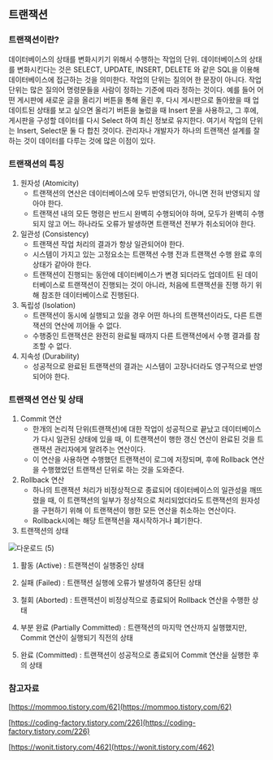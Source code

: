 ## 트랜잭션

### 트랜잭션이란?


데이터베이스의 상태를 변화시키기 위해서 수행하는 작업의 단위. 데이터베이스의 상태를 변화시킨다는 것은 SELECT, UPDATE, INSERT, DELETE 와 같은 SQL을 이용해 데이터베이스에 접근하는 것을 의미한다. 작업의 단위는 질의어 한 문장이 아니다. 작업 단위는 많은 질의어 명령문들을 사람이 정하는 기준에 따라 정하는 것이다. 예를 들어 어떤 게시판에 새로운 글을 올리기 버튼을 통해 올린 후, 다시 게시판으로 돌아왔을 때 업데이트된 상태를 보고 싶으면 올리기 버튼을 눌렀을 때 Insert 문을 사용하고, 그 후에, 게시판을 구성할 데이터를 다시 Select 하여 최신 정보로 유지한다. 여기서 작업의 단위는 Insert, Select문 둘 다 합친 것이다. 관리자나 개발자가 하나의 트랜잭션 설계를 잘하는 것이 데이터를 다루는 것에 많은 이점이 있다. 

### 트랜잭션의 특징


1. 원자성 (Atomicity)
    - 트랜잭션의 연산은 데이터베이스에 모두 반영되던가, 아니면 전혀 반영되지 않아야 한다.
    - 트랜잭션 내의 모든 명령은 반드시 완벽히 수행되어야 하며, 모두가 완벽히 수행되지 않고 어느 하나라도 오류가 발생하면 트랜잭션 전부가 취소되어야 한다.
2. 일관성 (Consistency)
    - 트랜잭션 작업 처리의 결과가 항상 일관되어야 한다.
    - 시스템이 가지고 있는 고정요소는 트랜잭션 수행 전과 트랜잭션 수행 완료 후의 상태가 같아야 한다.
    - 트랜잭션이 진행되는 동안에 데이터베이스가 변경 되더라도 업데이트 된 데이터베이스로 트랜잭션이 진행되는 것이 아니라, 처음에 트랜잭션을 진행 하기 위해 참조한 데이터베이스로 진행된다.
3. 독립성 (Isolation)
    - 트랜잭션이 동시에 실행되고 있을 경우 어떤 하나의 트랜잭션이라도, 다른 트랜잭션의 연산에 끼어들 수 없다.
    - 수행중인 트랜잭션은 완전히 완료될 때까지 다른 트랜잭션에서 수행 결과를 참조할 수 없다.
4. 지속성 (Durability)
    - 성공적으로 완료된 트랜잭션의 결과는 시스템이 고장나더라도 영구적으로 반영되어야 한다.

### 트랜잭션 연산 및 상태


1. Commit 연산
    - 한개의 논리적 단위(트랜잭션)에 대한 작업이 성공적으로 끝났고 데이터베이스가 다시 일관된 상태에 있을 때, 이 트랜잭션이 행한 갱신 연산이 완료된 것을 트랜잭션 관리자에게 알려주는 연산이다.
    - 이 연산을 사용하면 수행했던 트랜잭션이 로그에 저장되며, 후에 Rollback 연산을 수행했었던 트랜잭션 단위로 하는 것을 도와준다.
2. Rollback 연산
    - 하나의 트랜잭션 처리가 비정상적으로 종료되어 데이터베이스의 일관성을 깨뜨렸을 때, 이 트랜잭션의 일부가 정상적으로 처리되었더라도 트랜잭션의 원자성을 구현하기 위해 이 트랜잭션이 행한 모든 연산을 취소하는 연산이다.
    - Rollback시에는 해당 트랜잭션을 재시작하거나 폐기한다.
3. 트랜잭션의 상태

![다운로드 (5)](https://user-images.githubusercontent.com/78543382/218320715-d81174bf-a711-49ea-859a-53612f8ee573.png)


1) 활동 (Active) : 트랜잭션이 실행중인 상태

2) 실패 (Failed) : 트랜잭션 실행에 오류가 발생하여 중단된 상태

3) 철회 (Aborted) : 트랜잭션이 비정상적으로 종료되어 Rollback 연산을 수행한 상태

4) 부분 완료 (Partially Committed) : 트랜잭션의 마지막 연산까지 실행했지만, Commit 연산이 실행되기 직전의 상태

5) 완료 (Committed) : 트랜잭션이 성공적으로 종료되어 Commit 연산을 실행한 후의 상태
### 참고자료


[https://mommoo.tistory.com/62](https://mommoo.tistory.com/62)

[https://coding-factory.tistory.com/226](https://coding-factory.tistory.com/226)

[https://wonit.tistory.com/462](https://wonit.tistory.com/462)